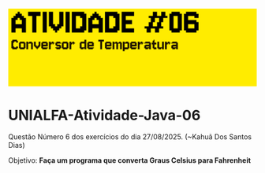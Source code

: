 ![banner](./Img/ATIVIDADE6.png)

# UNIALFA-Atividade-Java-06
Questão Número 6 dos exercícios do dia 27/08/2025. (~Kahuã Dos Santos Dias)

Objetivo: **Faça um programa que converta Graus Celsius para Fahrenheit**
